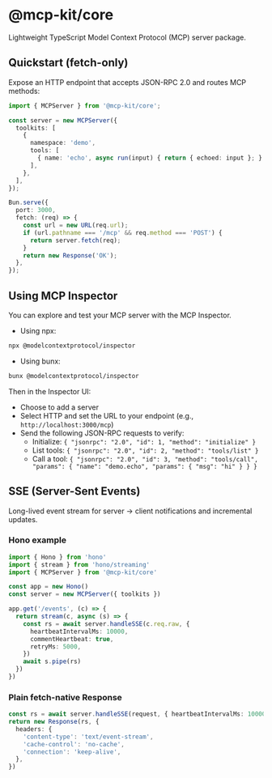 # @mcp-kit/core

Lightweight TypeScript Model Context Protocol (MCP) server package.

## Quickstart (fetch-only)

Expose an HTTP endpoint that accepts JSON-RPC 2.0 and routes MCP methods:

```ts
import { MCPServer } from '@mcp-kit/core';

const server = new MCPServer({
  toolkits: [
    {
      namespace: 'demo',
      tools: [
        { name: 'echo', async run(input) { return { echoed: input }; } },
      ],
    },
  ],
});

Bun.serve({
  port: 3000,
  fetch: (req) => {
    const url = new URL(req.url);
    if (url.pathname === '/mcp' && req.method === 'POST') {
      return server.fetch(req);
    }
    return new Response('OK');
  },
});
```

## Using MCP Inspector

You can explore and test your MCP server with the MCP Inspector.

- Using npx:

```bash
npx @modelcontextprotocol/inspector
```

- Using bunx:

```bash
bunx @modelcontextprotocol/inspector
```

Then in the Inspector UI:
- Choose to add a server
- Select HTTP and set the URL to your endpoint (e.g., `http://localhost:3000/mcp`)
- Send the following JSON-RPC requests to verify:
  - Initialize: `{ "jsonrpc": "2.0", "id": 1, "method": "initialize" }`
  - List tools: `{ "jsonrpc": "2.0", "id": 2, "method": "tools/list" }`
  - Call a tool: `{ "jsonrpc": "2.0", "id": 3, "method": "tools/call", "params": { "name": "demo.echo", "params": { "msg": "hi" } } }`

## SSE (Server-Sent Events)

Long-lived event stream for server → client notifications and incremental updates.

### Hono example

```ts
import { Hono } from 'hono'
import { stream } from 'hono/streaming'
import { MCPServer } from '@mcp-kit/core'

const app = new Hono()
const server = new MCPServer({ toolkits })

app.get('/events', (c) => {
  return stream(c, async (s) => {
    const rs = await server.handleSSE(c.req.raw, {
      heartbeatIntervalMs: 10000,
      commentHeartbeat: true,
      retryMs: 5000,
    })
    await s.pipe(rs)
  })
})
```

### Plain fetch-native Response

```ts
const rs = await server.handleSSE(request, { heartbeatIntervalMs: 10000 })
return new Response(rs, {
  headers: {
    'content-type': 'text/event-stream',
    'cache-control': 'no-cache',
    'connection': 'keep-alive',
  },
})
```
